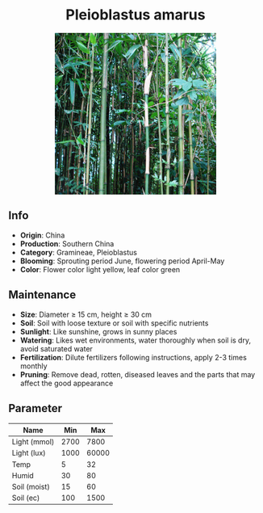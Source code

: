 <h1 align='center'>Pleioblastus amarus</h1>
<p align="center">
    <img 
        align='center'
        width='320'
        src="../images/pleioblastus amarus.png" 
        alt='Pleioblastus amarus' />
</p>

## Info

 - **Origin**: China
 - **Production**: Southern China
 - **Category**: Gramineae, Pleioblastus
 - **Blooming**: Sprouting period June, flowering period April-May
 - **Color**: Flower color light yellow, leaf color green

## Maintenance

 - **Size**: Diameter ≥ 15 cm, height ≥ 30 cm
 - **Soil**: Soil with loose texture or soil with specific nutrients
 - **Sunlight**: Like sunshine, grows in sunny places
 - **Watering**: Likes wet environments, water thoroughly when soil is dry, avoid saturated water
 - **Fertilization**: Dilute fertilizers following instructions, apply 2-3 times monthly
 - **Pruning**: Remove dead, rotten, diseased leaves and the parts that may affect the good appearance

## Parameter

| Name         | Min  | Max   |
|--------------|------|-------|
| Light (mmol) | 2700 | 7800  |
| Light (lux)  | 1000 | 60000 |
| Temp         | 5    | 32    |
| Humid        | 30   | 80    |
| Soil (moist) | 15   | 60    |
| Soil (ec)    | 100  | 1500  |
